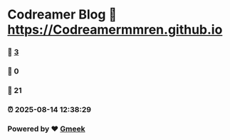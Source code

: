 # Codreamer Blog :link: https://Codreamermmren.github.io 
### :page_facing_up: [3](https://Codreamermmren.github.io/tag.html) 
### :speech_balloon: 0 
### :hibiscus: 21 
### :alarm_clock: 2025-08-14 12:38:29 
### Powered by :heart: [Gmeek](https://github.com/Meekdai/Gmeek)
